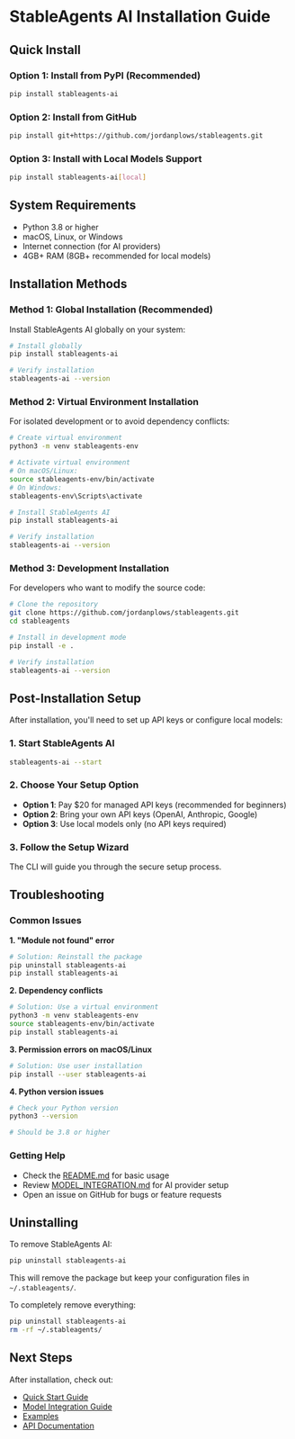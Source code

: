 # StableAgents AI Installation Guide

## Quick Install

### Option 1: Install from PyPI (Recommended)
```bash
pip install stableagents-ai
```

### Option 2: Install from GitHub
```bash
pip install git+https://github.com/jordanplows/stableagents.git
```

### Option 3: Install with Local Models Support
```bash
pip install stableagents-ai[local]
```

## System Requirements

- Python 3.8 or higher
- macOS, Linux, or Windows
- Internet connection (for AI providers)
- 4GB+ RAM (8GB+ recommended for local models)

## Installation Methods

### Method 1: Global Installation (Recommended)

Install StableAgents AI globally on your system:

```bash
# Install globally
pip install stableagents-ai

# Verify installation
stableagents-ai --version
```

### Method 2: Virtual Environment Installation

For isolated development or to avoid dependency conflicts:

```bash
# Create virtual environment
python3 -m venv stableagents-env

# Activate virtual environment
# On macOS/Linux:
source stableagents-env/bin/activate
# On Windows:
stableagents-env\Scripts\activate

# Install StableAgents AI
pip install stableagents-ai

# Verify installation
stableagents-ai --version
```

### Method 3: Development Installation

For developers who want to modify the source code:

```bash
# Clone the repository
git clone https://github.com/jordanplows/stableagents.git
cd stableagents

# Install in development mode
pip install -e .

# Verify installation
stableagents-ai --version
```

## Post-Installation Setup

After installation, you'll need to set up API keys or configure local models:

### 1. Start StableAgents AI
```bash
stableagents-ai --start
```

### 2. Choose Your Setup Option
- **Option 1**: Pay $20 for managed API keys (recommended for beginners)
- **Option 2**: Bring your own API keys (OpenAI, Anthropic, Google)
- **Option 3**: Use local models only (no API keys required)

### 3. Follow the Setup Wizard
The CLI will guide you through the secure setup process.

## Troubleshooting

### Common Issues

**1. "Module not found" error**
```bash
# Solution: Reinstall the package
pip uninstall stableagents-ai
pip install stableagents-ai
```

**2. Dependency conflicts**
```bash
# Solution: Use a virtual environment
python3 -m venv stableagents-env
source stableagents-env/bin/activate
pip install stableagents-ai
```

**3. Permission errors on macOS/Linux**
```bash
# Solution: Use user installation
pip install --user stableagents-ai
```

**4. Python version issues**
```bash
# Check your Python version
python3 --version

# Should be 3.8 or higher
```

### Getting Help

- Check the [README.md](README.md) for basic usage
- Review [MODEL_INTEGRATION.md](MODEL_INTEGRATION.md) for AI provider setup
- Open an issue on GitHub for bugs or feature requests

## Uninstalling

To remove StableAgents AI:

```bash
pip uninstall stableagents-ai
```

This will remove the package but keep your configuration files in `~/.stableagents/`.

To completely remove everything:

```bash
pip uninstall stableagents-ai
rm -rf ~/.stableagents/
```

## Next Steps

After installation, check out:
- [Quick Start Guide](README.md#quick-start)
- [Model Integration Guide](MODEL_INTEGRATION.md)
- [Examples](examples/)
- [API Documentation](DOCS.md) 